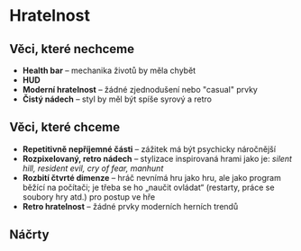 # Hratelnost

## Věci, které nechceme
- **Health bar** – mechanika životů by měla chybět
- **HUD**
- **Moderní hratelnost** – žádné zjednodušení nebo "casual" prvky
- **Čistý nádech** – styl by měl být spíše syrový a retro

## Věci, které chceme
- **Repetitivně nepříjemné části** – zážitek má být psychicky náročnější
- **Rozpixelovaný, retro nádech** – stylizace inspirovaná hrami jako je: *silent hill, resident evil, cry of fear, manhunt*
- **Rozbití čtvrté dimenze** – hráč nevnímá hru jako hru, ale jako program běžící na počítači; je třeba se ho „naučit ovládat“ (restarty, práce se soubory hry atd.) pro postup ve hře
- **Retro hratelnost** – žádné prvky moderních herních trendů

## Náčrty